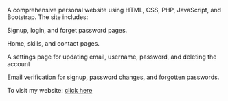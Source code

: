A comprehensive personal website using HTML, CSS, PHP, JavaScript, and Bootstrap. The site includes:

Signup, login, and forget password pages.

Home, skills, and contact pages.

A settings page for updating email, username, password, and deleting the account

Email verification for signup, password changes, and forgotten passwords.

To visit my website: <a href="https://husseinkteish.000webhostapp.com">click here</a>
